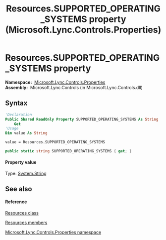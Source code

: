 ﻿---
title: Resources.SUPPORTED_OPERATING_SYSTEMS property  (Microsoft.Lync.Controls.Properties)
TOCTitle: 'SUPPORTED_OPERATING_SYSTEMS property '
ms:assetid: P:Microsoft.Lync.Controls.Properties.Resources.SUPPORTED_OPERATING_SYSTEMS_DI_3_UC_OCS14MrefLyncWPF
ms:mtpsurl: https://msdn.microsoft.com/en-us/library/microsoft.lync.controls.properties.resources.supported_operating_systems_di_3_uc_ocs14mreflyncwpf(v=office.15)
ms:contentKeyID: 48597731
ms.date: 07/28/2014
mtps_version: v=office.15
f1_keywords:
- Microsoft.Lync.Controls.Properties.Resources.SUPPORTED_OPERATING_SYSTEMS
dev_langs:
- CSharp
- JScript
- VB
- other
---

# Resources.SUPPORTED\_OPERATING\_SYSTEMS property

**Namespace:**  [Microsoft.Lync.Controls.Properties](microsoft-lync-controls-properties-namespace_1.md)  
**Assembly:**  Microsoft.Lync.Controls (in Microsoft.Lync.Controls.dll)

## Syntax

``` vb
'Declaration
Public Shared ReadOnly Property SUPPORTED_OPERATING_SYSTEMS As String
    Get
'Usage
Dim value As String

value = Resources.SUPPORTED_OPERATING_SYSTEMS
```

``` csharp
public static string SUPPORTED_OPERATING_SYSTEMS { get; }
```

#### Property value

Type: [System.String](http://msdn2.microsoft.com/en-us/library/s1wwdcbf)  

## See also

#### Reference

[Resources class](resources-class-microsoft-lync-controls-properties_1.md)

[Resources members](resources-members-microsoft-lync-controls-properties_1.md)

[Microsoft.Lync.Controls.Properties namespace](microsoft-lync-controls-properties-namespace_1.md)

